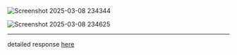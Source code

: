 ![Screenshot 2025-03-08 234344](https://github.com/user-attachments/assets/b532423f-a6fe-4b5d-93a7-0b8a991cec03)

![Screenshot 2025-03-08 234625](https://github.com/user-attachments/assets/c042c768-39a7-4912-b56c-23d819913396)

---
detailed response [here](docs/impact_of_generative_ai_on_big_data_engineering_field_article.md)
